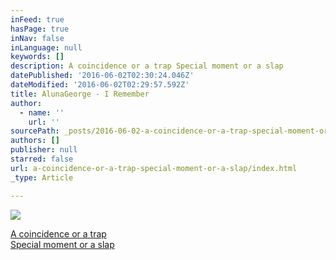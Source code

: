 ```yaml
---
inFeed: true
hasPage: true
inNav: false
inLanguage: null
keywords: []
description: A coincidence or a trap Special moment or a slap
datePublished: '2016-06-02T02:30:24.046Z'
dateModified: '2016-06-02T02:29:57.592Z'
title: AlunaGeorge - I Remember
author:
  - name: ''
    url: ''
sourcePath: _posts/2016-06-02-a-coincidence-or-a-trap-special-moment-or-a-slap.md
authors: []
publisher: null
starred: false
url: a-coincidence-or-a-trap-special-moment-or-a-slap/index.html
_type: Article

---
```

![](https://the-grid-user-content.s3-us-west-2.amazonaws.com/0013e469-ac7c-4175-966d-a812b8bb76d8.png)

[A coincidence or a trap  
Special moment or a slap][0]

[0]: http://genius.com/Alunageorge-i-remember-lyrics#note-8998171